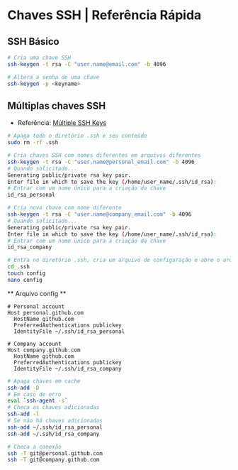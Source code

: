 # Chaves SSH | Referência Rápida

## SSH Básico
``` bash
# Cria uma chave SSH
ssh-keygen -t rsa -C "user.name@email.com" -b 4096

# Altera a senha de uma chave
ssh-keygen -p <keyname>
```

## Múltiplas chaves SSH

- Referência: [Múltiple SSH Keys](https://coderwall.com/p/7smjkq/multiple-ssh-keys-for-different-accounts-on-github-or-gitlab)

``` bash
# Apaga todo o diretório .ssh e seu conteúdo
sudo rm -rf .ssh

# Cria chaves SSH com nomes diferentes em arquivos diferentes
ssh-keygen -t rsa -C "user.name@personal_email.com" -b 4096
# Quando solicitado...
Generating public/private rsa key pair.
Enter file in which to save the key (/home/user_name/.ssh/id_rsa):
# Entrar com um nome único para a criação da chave
id_rsa_personal

# Cria nova chave com nome diferente
ssh-keygen -t rsa -C "user.name@company_email.com" -b 4096
# Quando solicitado...
Generating public/private rsa key pair.
Enter file in which to save the key (/home/user_name/.ssh/id_rsa):
# Entrar com um nome único para a criação da chave
id_rsa_company

# Entra no diretório .ssh, cria um arquivo de configuração e abre o arquivo
cd .ssh
touch config
nano config
```

** Arquivo config **
```
# Personal account
Host personal.github.com
  HostName github.com
  PreferredAuthentications publickey
  IdentityFile ~/.ssh/id_rsa_personal

# Company account
Host company.github.com
  HostName github.com
  PreferredAuthentications publickey
  IdentityFile ~/.ssh/id_rsa_company
```

``` bash
# Apaga chaves em cache
ssh-add -D
# Em caso de erro
eval `ssh-agent -s`
# Checa as chaves adicionadas
ssh-add -l
# Se não há chaves adicionadas
ssh-add ~/.ssh/id_rsa_personal
ssh-add ~/.ssh/id_rsa_company

# Checa a conexão
ssh -T git@personal.github.com
ssh -T git@company.github.com
```

